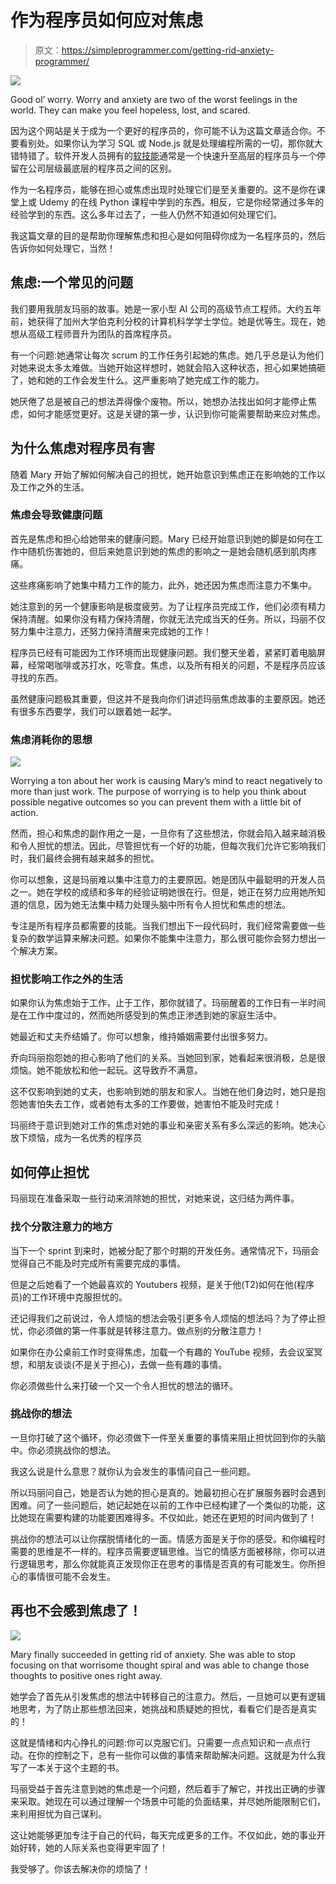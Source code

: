 # 作为程序员如何应对焦虑

> 原文：<https://simpleprogrammer.com/getting-rid-anxiety-programmer/>

![](img/a4f3999e616596ff6b6a3c3ae1deecc4.png)

Good ol’ worry. Worry and anxiety are two of the worst feelings in the world. They can make you feel hopeless, lost, and scared.

因为这个网站是关于成为一个更好的程序员的，你可能不认为这篇文章适合你。不要看别处。如果你认为学习 SQL 或 Node.js 就是处理编程所需的一切，那你就大错特错了。软件开发人员拥有的[软技能](http://simpleprogrammer.com/softskills)通常是一个快速升至高层的程序员与一个停留在公司层级最底层的程序员之间的区别。

作为一名程序员，能够在担心或焦虑出现时处理它们是至关重要的。这不是你在课堂上或 Udemy 的在线 Python 课程中学到的东西。相反，它是你经常通过多年的经验学到的东西。这么多年过去了，一些人仍然不知道如何处理它们。

我这篇文章的目的是帮助你理解焦虑和担心是如何阻碍你成为一名程序员的，然后告诉你如何处理它，当然！

## 焦虑:一个常见的问题

我们要用我朋友玛丽的故事。她是一家小型 AI 公司的高级节点工程师。大约五年前，她获得了加州大学伯克利分校的计算机科学学士学位。她是优等生。现在，她想从高级工程师晋升为团队的首席程序员。

有一个问题:她通常让每次 scrum 的工作任务引起她的焦虑。她几乎总是认为他们对她来说太多太难做。当她开始这样想时，她就会陷入这种状态，担心如果她搞砸了，她和她的工作会发生什么。这严重影响了她完成工作的能力。

她厌倦了总是被自己的想法弄得像个废物。所以，她想办法找出如何才能停止焦虑，如何才能感觉更好。这是关键的第一步，认识到你可能需要帮助来应对焦虑。

## 为什么焦虑对程序员有害

随着 Mary 开始了解如何解决自己的担忧，她开始意识到焦虑正在影响她的工作以及工作之外的生活。

### 焦虑会导致健康问题

首先是焦虑和担心给她带来的健康问题。Mary 已经开始意识到她的脚是如何在工作中随机伤害她的，但后来她意识到她的焦虑的影响之一是她会随机感到肌肉疼痛。

这些疼痛影响了她集中精力工作的能力，此外，她还因为焦虑而注意力不集中。

她注意到的另一个健康影响是极度疲劳。为了让程序员完成工作，他们必须有精力保持清醒。如果你没有精力保持清醒，你就无法完成当天的任务。所以，玛丽不仅努力集中注意力，还努力保持清醒来完成她的工作！

程序员已经有可能因为工作环境而出现健康问题。我们整天坐着，紧紧盯着电脑屏幕，经常喝咖啡或苏打水，吃零食。焦虑，以及所有相关的问题，不是程序员应该寻找的东西。

虽然健康问题极其重要，但这并不是我向你们讲述玛丽焦虑故事的主要原因。她还有很多东西要学，我们可以跟着她一起学。

### 焦虑消耗你的思想

![](img/946ffd3e60908164509e1835e635fdd4.png)

Worrying a ton about her work is causing Mary’s mind to react negatively to more than just work. The purpose of worrying is to help you think about possible negative outcomes so you can prevent them with a little bit of action.

然而，担心和焦虑的副作用之一是，一旦你有了这些想法，你就会陷入越来越消极和令人担忧的想法。因此，尽管担忧有一个好的功能，但每次我们允许它影响我们时，我们最终会拥有越来越多的担忧。

你可以想象，这是玛丽难以集中注意力的主要原因。她是团队中最聪明的开发人员之一。她在学校的成绩和多年的经验证明她很在行。但是，她正在努力应用她所知道的信息，因为她无法集中精力处理头脑中所有令人担忧和焦虑的想法。

专注是所有程序员都需要的技能。当我们想出下一段代码时，我们经常需要做一些复杂的数学运算来解决问题。如果你不能集中注意力，那么很可能你会努力想出一个解决方案。

### 担忧影响工作之外的生活

如果你认为焦虑始于工作，止于工作，那你就错了。玛丽醒着的工作日有一半时间是在工作中度过的，然而她所感受到的焦虑正渗透到她的家庭生活中。

她最近和丈夫乔结婚了。你可以想象，维持婚姻需要付出很多努力。

乔向玛丽抱怨她的担心影响了他们的关系。当她回到家，她看起来很消极，总是很烦恼。她不能放松和他一起玩。这导致乔不满意。

这不仅影响到她的丈夫，也影响到她的朋友和家人。当她在他们身边时，她只是抱怨她害怕失去工作，或者她有太多的工作要做，她害怕不能及时完成！

玛丽终于意识到她对工作的焦虑对她的事业和亲密关系有多么深远的影响。她决心放下烦恼，成为一名优秀的程序员

## 如何停止担忧

玛丽现在准备采取一些行动来消除她的担忧，对她来说，这归结为两件事。

### 找个分散注意力的地方

当下一个 sprint 到来时，她被分配了那个时期的开发任务。通常情况下，玛丽会觉得自己不能及时完成所有需要完成的事情。

但是之后她看了一个她最喜欢的 Youtubers 视频，是关于他(T2)如何在他(程序员)的工作环境中克服担忧的。

还记得我们之前说过，令人烦恼的想法会吸引更多令人烦恼的想法吗？为了停止担忧，你必须做的第一件事就是转移注意力。做点别的分散注意力！

如果你在办公桌前工作时变得焦虑，加载一个有趣的 YouTube 视频，去会议室冥想，和朋友谈谈(不是关于担心)，去做一些有趣的事情。

你必须做些什么来打破一个又一个令人担忧的想法的循环。

### 挑战你的想法

一旦你打破了这个循环，你必须做下一件至关重要的事情来阻止担忧回到你的头脑中。你必须挑战你的想法。

我这么说是什么意思？就你认为会发生的事情问自己一些问题。

所以玛丽问自己，她是否认为她的担心是真的。她最初担心在扩展服务器时会遇到困难。问了一些问题后，她记起她在以前的工作中已经构建了一个类似的功能，这比她现在需要构建的功能要困难得多。不仅如此，她还在更短的时间内做到了！

挑战你的想法可以让你摆脱情绪化的一面。情感方面是关于你的感受。和你编程时需要的思维是不一样的。程序员需要逻辑思维。当它的情感方面被移除，你可以进行逻辑思考，那么你就能真正发现你正在思考的事情是否真的有可能发生。你所担心的事情很可能不会发生。

## 再也不会感到焦虑了！

![](img/b3f351f0c3d9d6e101f00241ecf41906.png)

Mary finally succeeded in getting rid of anxiety. She was able to stop focusing on that worrisome thought spiral and was able to change those thoughts to positive ones right away.

她学会了首先从引发焦虑的想法中转移自己的注意力。然后，一旦她可以更有逻辑地思考，为了防止那些想法回来，她挑战和质疑她的担忧，看看它们是否是真实的！

这就是情绪和内心挣扎的问题:你可以克服它们。只需要一点点知识和一点点行动。在你的控制之下，总有一些你可以做的事情来帮助解决问题。这就是为什么我写了一本关于这个主题的书。

玛丽受益于首先注意到她的焦虑是一个问题，然后着手了解它，并找出正确的步骤来采取。她现在可以通过理解一个场景中可能的负面结果，并尽她所能限制它们，来利用担忧为自己谋利。

这让她能够更加专注于自己的代码，每天完成更多的工作。不仅如此，她的事业开始好转，她的人际关系也变得更牢固了！

我受够了。你该去解决你的烦恼了！